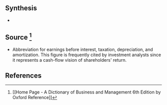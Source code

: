 ## Synthesis
- 
## Source [^1]
- Abbreviation for earnings before interest, taxation, depreciation, and amortization. This figure is frequently cited by investment analysts since it represents a cash-flow vision of shareholders' return.
## References

[^1]: [[Home Page - A Dictionary of Business and Management 6th Edition by Oxford Reference]]